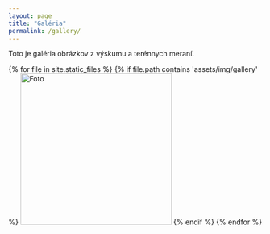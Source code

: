 ```yaml
---
layout: page
title: "Galéria"
permalink: /gallery/
---
```


Toto je galéria obrázkov z výskumu a terénnych meraní.

{% for file in site.static_files %}
  {% if file.path contains 'assets/img/gallery' %}
  <img src="{{ site.baseurl }}{{ file.path }}" width="300" alt="Foto"/>
  {% endif %}
{% endfor %}
